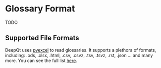 # Glossary Format

TODO

## Supported File Formats

DeepQt uses [pyexcel](http://docs.pyexcel.org/en/latest/) to read glossaries. It supports a plethora of formats, including: 
.ods, .xlsx, .html, .csv, .csvz, .tsv, .tsvz, .rst, .json ... and many more. 
You can see the full list [here](https://github.com/pyexcel/pyexcel#feature-highlights).